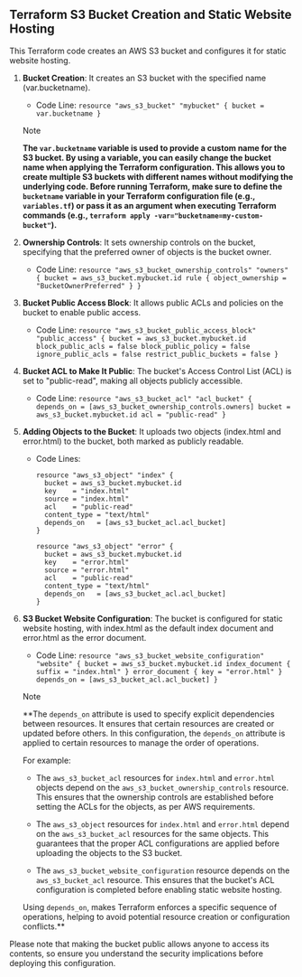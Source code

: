 ## Terraform S3 Bucket Creation and Static Website Hosting

This Terraform code creates an AWS S3 bucket and configures it for static website hosting.

1. **Bucket Creation**: It creates an S3 bucket with the specified name (var.bucketname).
   - Code Line: `resource "aws_s3_bucket" "mybucket" { bucket = var.bucketname }`

   > [!NOTE]  
   > **The `var.bucketname` variable is used to provide a custom name for the S3 bucket. By using a variable, you can easily change the bucket name when applying the Terraform configuration. This allows you to create multiple S3 buckets with different names without modifying the underlying code. Before running Terraform, make sure to define the `bucketname` variable in your Terraform configuration file (e.g., `variables.tf`) or pass it as an argument when executing Terraform commands (e.g., `terraform apply -var="bucketname=my-custom-bucket"`).**

2. **Ownership Controls**: It sets ownership controls on the bucket, specifying that the preferred owner of objects is the bucket owner.
   - Code Line: `resource "aws_s3_bucket_ownership_controls" "owners" { bucket = aws_s3_bucket.mybucket.id rule { object_ownership = "BucketOwnerPreferred" } }`

3. **Bucket Public Access Block**: It allows public ACLs and policies on the bucket to enable public access.
   - Code Line: `resource "aws_s3_bucket_public_access_block" "public_access" { bucket = aws_s3_bucket.mybucket.id block_public_acls = false block_public_policy = false ignore_public_acls = false restrict_public_buckets = false }`

4. **Bucket ACL to Make It Public**: The bucket's Access Control List (ACL) is set to "public-read", making all objects publicly accessible.
   - Code Line: `resource "aws_s3_bucket_acl" "acl_bucket" { depends_on = [aws_s3_bucket_ownership_controls.owners] bucket = aws_s3_bucket.mybucket.id acl = "public-read" }`

5. **Adding Objects to the Bucket**: It uploads two objects (index.html and error.html) to the bucket, both marked as publicly readable.
   - Code Lines:
     ```
     resource "aws_s3_object" "index" {
       bucket = aws_s3_bucket.mybucket.id
       key    = "index.html"
       source = "index.html"
       acl    = "public-read"
       content_type = "text/html"
       depends_on   = [aws_s3_bucket_acl.acl_bucket]
     }
     ```

     ```
     resource "aws_s3_object" "error" {
       bucket = aws_s3_bucket.mybucket.id
       key    = "error.html"
       source = "error.html"
       acl    = "public-read"
       content_type = "text/html"
       depends_on   = [aws_s3_bucket_acl.acl_bucket]
     }
     ```

6. **S3 Bucket Website Configuration**: The bucket is configured for static website hosting, with index.html as the default index document and error.html as the error document.
   - Code Line: `resource "aws_s3_bucket_website_configuration" "website" { bucket = aws_s3_bucket.mybucket.id index_document { suffix = "index.html" } error_document { key = "error.html" } depends_on = [aws_s3_bucket_acl.acl_bucket] }`

   > [!NOTE]  
   > **The `depends_on` attribute is used to specify explicit dependencies between resources. It ensures that certain resources are created or updated before others. In this configuration, the `depends_on` attribute is applied to certain resources to manage the order of operations.

   For example:
   - The `aws_s3_bucket_acl` resources for `index.html` and `error.html` objects depend on the `aws_s3_bucket_ownership_controls` resource. This ensures that the ownership controls are established before setting the ACLs for the objects, as per AWS requirements.
   
   - The `aws_s3_object` resources for `index.html` and `error.html` depend on the `aws_s3_bucket_acl` resources for the same objects. This guarantees that the proper ACL configurations are applied before uploading the objects to the S3 bucket.
   
   - The `aws_s3_bucket_website_configuration` resource depends on the `aws_s3_bucket_acl` resource. This ensures that the bucket's ACL configuration is completed before enabling static website hosting.

   Using `depends_on`, makes Terraform enforces a specific sequence of operations, helping to avoid potential resource creation or configuration conflicts.**

Please note that making the bucket public allows anyone to access its contents, so ensure you understand the security implications before deploying this configuration.
